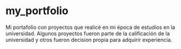 # my_portfolio
Mi portafolio con proyectos que realicé en mi época de estudios en la universidad. Algunos proyectos fueron parte de la calificación de la universidad y otros fueron decision propia para adquirir experiencia.
